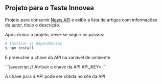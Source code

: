 ## Projeto para o Teste Innovea
<p>Projeto para consumir <a href="https://newsapi.org/">News API</a> e exibir a lista de artigos com informações de autor, título e descrição.</p>
<p>Após clonar o projeto, deve-se seguir os passos:</p>

```bash
# Instalar as dependências
$ npm install
```
<p>E preencher a chave da API na variável de ambiente</p>
```javascript
// Atribuir a chave da API
API_KEY=
```
<p>A chave para a API pode ser obtida no site da API</p>